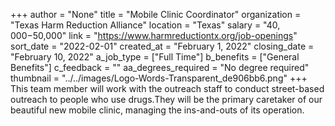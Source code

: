 +++
author = "None"
title = "Mobile Clinic Coordinator"
organization = "Texas Harm Reduction Alliance"
location = "Texas"
salary = "$40,000-$50,000"
link = "https://www.harmreductiontx.org/job-openings"
sort_date = "2022-02-01"
created_at = "February 1, 2022"
closing_date = "February 10, 2022"
a_job_type = ["Full Time"]
b_benefits = ["General Benefits"]
c_feedback = ""
aa_degrees_required = "No degree required"
thumbnail = "../../images/Logo-Words-Transparent_de906bb6.png"
+++
This team member will work with the outreach staff to conduct street-based outreach to people who use drugs.They will be the primary caretaker of our beautiful new mobile clinic, managing the ins-and-outs of its operation.